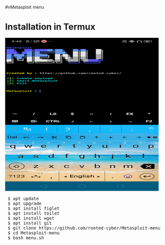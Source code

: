 #vMetasploit menu

# Installation in Termux
<img src="https://github.com/rooted-cyber/Metasploit-menu/raw/master/images/Screenshot_2020-12-06-03-45-54-20_84d3000e3f4017145260f7618db1d683.png" style="width:500px;height:500px;">

<pre>
 $ apt update
 $ apt upgrade
 $ apt install figlet
 $ apt install toilet
 $ apt install wget
 $ apt install git
 $ git clone https://github.com/rooted-cyber/Metasploit-menu
 $ cd Metasploit-menu
 $ bash menu.sh
 </pre>
 